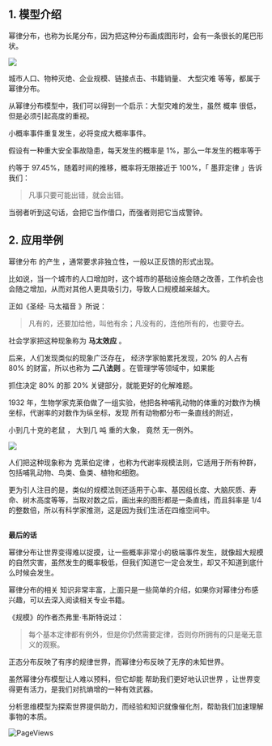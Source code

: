 ## **1. 模型介绍**

幂律分布，也称为长尾分布，因为把这种分布画成图形时，会有一条很长的尾巴形状。

![](https://mmbiz.qpic.cn/mmbiz_jpg/giaycic3UNwo2ibtGfsudMgwB11zpLLNQ6ukJotIf1RcLaRmiclyqs3eqc1wB7cicECOGLRwgqa2ibvCfR9hPibIicTCiaQ/640?wx_fmt=jpeg) 

城市人口、物种灭绝、企业规模、链接点击、书籍销量、  大型灾难  等等，都属于幂律分布。

从幂律分布模型中，我们可以得到一个启示：大型灾难的发生，虽然  概率  很低，但是必须引起高度的重视。

小概率事件重复发生，必将变成大概率事件。

假设有一种重大安全事故隐患，每天发生的概率是 1%，那么一年发生的概率等于

约等于 97.45%，随着时间的推移，概率将无限接近于 100%，「  墨菲定律  」告诉我们：  

> 凡事只要可能出错，就会出错。

当弱者听到这句话，会把它当作借口，而强者则把它当成警钟。  

## **2. 应用举例**  

幂律分布  的产生  ，通常要求非独立性，一般以正反馈的形式出现。  

比如说，当一个城市的人口增加时，这个城市的基础设施会随之改善，工作机会也会随之增加，从而对其他人更具吸引力，导致人口规模越来越大。

正如《圣经·  马太福音  》所说：

> 凡有的，还要加给他，叫他有余；凡没有的，连他所有的，也要夺去。

社会学家把这种现象称为 **马太效应** 。

后来，人们发现类似的现象广泛存在，  经济学家帕累托发现，20% 的人占有 80% 的财富，所以也称为  **二八法则** 。在管理学等领域中，如果能

抓住决定 80% 的那 20% 关键部分，就能更好的化解难题。

1932 年，生物学家克莱伯做了一组实验，他把各种哺乳动物的体重的对数作为横坐标，代谢率的对数作为纵坐标，发现  所有动物都分布一条直线的附近，

小到几十克的老鼠  ，  大到几  吨  重的大象，  竟然  无一例外。  

![](https://mmbiz.qpic.cn/mmbiz_png/giaycic3UNwo0r4IQuVCXjl4ibkPA55pOyDjj9j8z7xlUxWQ5RWeNxDEricb9oBceWkNyMZaS44VCOQkxjrmHVkmrQ/640?wx_fmt=png) 

人们把这种现象称为  克莱伯定律  ，也称为代谢率规模法则，它适用于所有种群，包括哺乳动物、鸟类、鱼类、植物和细胞。

更为引人注目的是，类似的规模法则还适用于心率、基因组长度、大脑灰质、寿命、树木高度等等，当取对数之后，画出来的图形都是一条直线，而且斜率是 1/4 的整数倍，所以有科学家推测，这是因为我们生活在四维空间中。

## 

**最后的话**

幂律分布让世界变得难以捉摸，让一些概率非常小的极端事件发生，就像超大规模的自然灾害，虽然发生的概率极低，但我们知道它一定会发生，却又不知道到底什么时候会发生。

幂律分布的相关  知识非常丰富，上面只是一些简单的介绍，如果你对幂律分布感兴趣，可以去深入阅读相关专业书籍。

《规模》的作者杰弗里·韦斯特说过：

> 每个基本定律都有例外，但是你仍然需要定律，否则你所拥有的只是毫无意义的观察。

正态分布反映了有序的规律世界，而幂律分布反映了无序的未知世界。

虽然幂律分布模型让人难以预料，但它却能  帮助我们更好地认识世界  ，让世界变得更有活力，是我们对抗熵增的一种有效武器。

分析思维模型为探索世界提供助力，而经验和知识就像催化剂，帮助我们加速理解事物的本质。

![PageViews](https://visitor-badge.laobi.icu/badge?page_id=sjhfx.linji&left_text=PageViews&right_color=%2300589F)